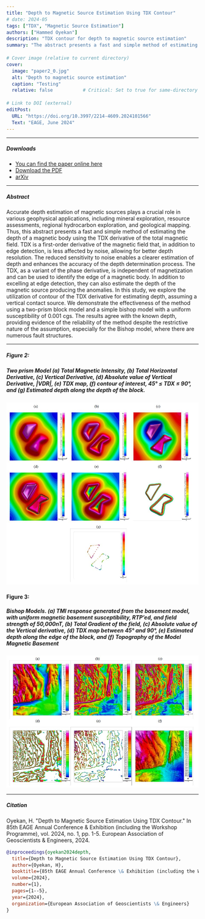 ```yaml
---
title: "Depth to Magnetic Source Estimation Using TDX Contour"
# date: 2024-05
tags: ["TDX", "Magnetic Source Estimation"]
authors: ["Hammed Oyekan"]
description: "TDX contour for depth to magnetic source estimation"
summary: "The abstract presents a fast and simple method of estimating the depth of a magnetic body using the TDX derivative of the total magnetic field. TDX is a first-order derivative of the magnetic field that, in addition to edge detection, is less affected by noise, allowing for better depth resolution. I demonstrate the effectiveness of the method using a two-prism block model and a simple bishop model with a uniform susceptibility of 0.001 cgs."

# Cover image (relative to current directory)
cover:
  image: "paper2_0.jpg"     
  alt: "Depth to magnetic source estimation"
  caption: "Testing"
  relative: false           # Critical: Set to true for same-directory files

# Link to DOI (external)
editPost:
  URL: "https://doi.org/10.3997/2214-4609.2024101566"
  Text: "EAGE, June 2024"
---
```


---

##### Downloads
- [You can find the paper online here](https://doi.org/10.3997/2214-4609.2024101566)  
- [Download the PDF](paper2.pdf)
- [arXiv](https://doi.org/10.48550/arXiv.2505.22780)

---

##### Abstract
Accurate depth estimation of magnetic sources plays a crucial role in various geophysical applications, including mineral exploration, resource assessments, regional hydrocarbon exploration, and geological mapping. Thus, this abstract presents a fast and simple method of estimating the depth of a magnetic body using the TDX derivative of the total magnetic field. TDX is a first-order derivative of the magnetic field that, in addition to edge detection, is less affected by noise, allowing for better depth resolution. The reduced sensitivity to noise enables a clearer estimation of depth and enhances the accuracy of the depth determination process. The TDX, as a variant of the phase derivative, is independent of magnetization and can be used to identify the edge of a magnetic body. In addition to excelling at edge detection, they can also estimate the depth of the magnetic source producing the anomalies. In this study, we explore the utilization of contour of the TDX derivative for estimating depth, assuming a vertical contact source. We demonstrate the effectiveness of the method using a two-prism block model and a simple bishop model with a uniform susceptibility of 0.001 cgs. The results agree with the known depth, providing evidence of the reliability of the method despite the restrictive nature of the assumption, especially for the Bishop model, where there are numerous fault structures.

---

##### Figure 2: 
##### Two prism Model (a) Total Magnetic Intensity, (b) Total Horizontal Derivative, (c) Vertical Derivative, (d) Absolute value of Vertical Derivative, |VDR|, (e) TDX map, (f) contour of interest, 45° ≤ TDX ≤ 90°, and (g) Estimated depth along the depth of the block.

![](paper2_0.jpg) <br>

#### Figure 3: 
##### Bishop Models. (a) TMI response generated from the basement model, with uniform magnetic basement susceptibility, RTP’ed, and field strength of 50,000nT, (b) Total Gradient of the field, (c) Absolute value of the Vertical derivative, (d) TDX map between 45° and 90°, (e) Estimated depth along the edge of the block, and (f) Topography of the Model Magnetic Basement

![](paper2_1.jpg)

---

##### Citation
Oyekan, H. "Depth to Magnetic Source Estimation Using TDX Contour." In 85th EAGE Annual Conference & Exhibition (including the Workshop Programme), vol. 2024, no. 1, pp. 1-5. European Association of Geoscientists & Engineers, 2024.

```bibtex
@inproceedings{oyekan2024depth,
  title={Depth to Magnetic Source Estimation Using TDX Contour},
  author={Oyekan, H},
  booktitle={85th EAGE Annual Conference \& Exhibition (including the Workshop Programme)},
  volume={2024},
  number={1},
  pages={1--5},
  year={2024},
  organization={European Association of Geoscientists \& Engineers}
}

